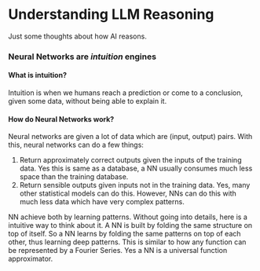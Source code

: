 # Understanding LLM Reasoning

Just some thoughts about how AI reasons.

### Neural Networks are _intuition_ engines

#### What is intuition?

Intuition is when we humans reach a prediction or come to a conclusion, given some data, without being able to explain it.

#### How do Neural Networks work?

Neural networks are given a lot of data which are (input, output) pairs. With this, neural networks can do a few things:

1. Return approximately correct outputs given the inputs of the training data. Yes this is same as a database, a NN usually consumes much less space than the training database.
2. Return sensible outputs given inputs not in the training data. Yes, many other statistical models can do this. However, NNs can do this with much less data which have very complex patterns.

NN achieve both by learning patterns. Without going into details, here is a intuitive way to think about it. A NN is built by folding the same structure on top of itself. So a NN learns by folding the same patterns on top of each other, thus learning deep patterns. This is similar to how any function can be represented by a Fourier Series. Yes a NN is a universal function approximator.

